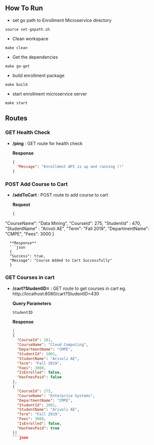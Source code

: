 ## How To Run
* set go path to Enrollment Microservice directory
```shell
source set-gopath.sh
```
* Clean workspace
```shell
make clean
```
* Get the dependencies
```shell
make go-get
```
* build enrollment package
```shell
make build
```

* start enrollment microservice server
```shell
make start
```

## Routes
### GET Health Check
* **/ping** : GET route for health check

  **Response** 
  ```json 
  {
    "Message": "Enrollment API is up and running !!"
  }
  ```

### POST Add Course to Cart
* **/addToCart** : POST route to add course to cart

  **Request**
  ```json
  {
 "CourseName": "Data Mining",
 "CourseId": 275,
 "StudentId" : 470,
 "StudentName" : "Arivoli AE",
 "Term": "Fall 2019",
 "DepartmentName": "CMPE",
 "Fees": 3000
}
```
  **Response**
  ```json
  {
  "Success": true,
  "Message": "Course Added to Cart Successfully"
  }
  ```

### GET Courses in cart
* **/cart?StudentID=** : GET route to get courses in cart
eg. http://localhost:8080/cart?StudentID=430
  
  **Query Parameters**
  ```
  StudentID
  
  ```
  **Response**
  ```json
  [
  {
    "CourseId": 281,
    "CourseName": "Cloud Computing",
    "DepartmentName": "CMPE",
    "StudentId": 1001,
    "StudentName": "Arivoli AE",
    "Term": "Fall 2019",
    "Fees": 3000,
    "IsEnrolled": false,
    "HasFeesPaid": false
  },
  {
    "CourseId": 275,
    "CourseName": "Enterprise Systems",
    "DepartmentName": "CMPE",
    "StudentId": 1001,
    "StudentName": "Arivoli AE",
    "Term": "Fall 2019",
    "Fees": 3000,
    "IsEnrolled": false,
    "HasFeesPaid": true
  }]
  ```json